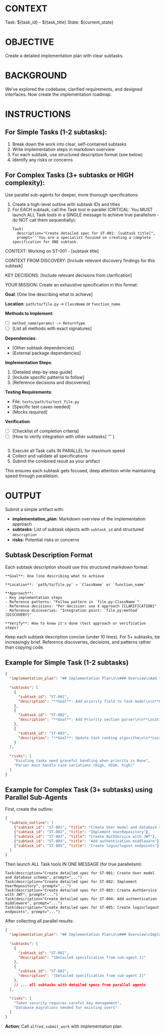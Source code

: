 <!--
Template: plan_task.implementation_plan
Purpose: Create implementation plan
Variables:
  - task_id: The task identifier
  - tool_name: Current tool name
  - current_state: Current workflow state
  - task_title: Task title
  - discovery_artifact: Results from discovery phase
  - clarification_artifact: Results from clarification phase
  - contracts_artifact: Results from contracts phase (if available)
-->

# CONTEXT
Task: ${task_id} - ${task_title}
State: ${current_state}

# OBJECTIVE
Create a detailed implementation plan with clear subtasks.

# BACKGROUND
We've explored the codebase, clarified requirements, and designed interfaces. Now create the implementation roadmap.

# INSTRUCTIONS

## For Simple Tasks (1-2 subtasks):
1. Break down the work into clear, self-contained subtasks
2. Write implementation steps in markdown overview
3. For each subtask, use structured description format (see below)
4. Identify any risks or concerns

## For Complex Tasks (3+ subtasks or HIGH complexity):
Use parallel sub-agents for deeper, more thorough specifications:

1. Create a high-level outline with subtask IDs and titles
2. For EACH subtask, call the Task tool in parallel (CRITICAL: You MUST launch ALL Task tools in a SINGLE message to achieve true parallelism - do NOT call them sequentially):
   ```
   Task(
     description="Create detailed spec for ST-001: [subtask title]",
     prompt='''You are a specialist focused on creating a complete specification for ONE subtask.

CONTEXT: Working on ST-001 - [subtask title]

CONTEXT FROM DISCOVERY:
[Include relevant discovery findings for this subtask]

KEY DECISIONS:
[Include relevant decisions from clarification]

YOUR MISSION: Create an exhaustive specification in this format:

**Goal**: [One line describing what to achieve]

**Location**: `path/to/file.py` → `ClassName` or `function_name`

**Methods to Implement**:
- [ ] `method_name(params) -> ReturnType`
- [ ] [List all methods with exact signatures]

**Dependencies**:
- [Other subtask dependencies]
- [External package dependencies]

**Implementation Steps**:
1. [Detailed step-by-step guide]
2. [Include specific patterns to follow]
3. [Reference decisions and discoveries]

**Testing Requirements**:
- File: `tests/path/to/test_file.py`
- [Specific test cases needed]
- [Mocks required]

**Verification**:
- [ ] [Checklist of completion criteria]
- [ ] [How to verify integration with other subtasks]
'''
   )
   ```
3. Execute all Task calls IN PARALLEL for maximum speed
4. Collect and validate all specifications
5. Submit the combined result as your artifact

This ensures each subtask gets focused, deep attention while maintaining speed through parallelism.

# OUTPUT
Submit a simple artifact with:
- **implementation_plan**: Markdown overview of the implementation approach
- **subtasks**: List of subtask objects with `subtask_id` and structured `description`
- **risks**: Potential risks or concerns

## Subtask Description Format
Each subtask description should use this structured markdown format:

```
**Goal**: One line describing what to achieve

**Location**: `path/to/file.py` → `ClassName` or `function_name`

**Approach**:
- Key implementation steps
- Reference patterns: "Follow pattern in `file.py:ClassName`"
- Reference decisions: "Per decision: use X approach [CLARIFICATION]"
- Reference discoveries: "Integration point: `file.py:method` [DISCOVERY]"

**Verify**: How to know it's done (test approach or verification steps)
```

Keep each subtask description concise (under 10 lines).
For 5+ subtasks, be increasingly brief.
Reference discoveries, decisions, and patterns rather than copying code.

## Example for Simple Task (1-2 subtasks)
```json
{
  "implementation_plan": "## Implementation Plan\n\n### Overview\nAdd task priority support in three phases:\n1. Extend Task model with priority field\n2. Update parser to handle Priority sections\n3. Integrate priority into task ranking algorithm\n\n### Key Decisions from Planning\n- Priority is optional with MEDIUM default\n- No migration needed for existing tasks\n- Priority ranks after status but before age",
  
  "subtasks": [
    {
      "subtask_id": "ST-001",
      "description": "**Goal**: Add priority field to Task model\n\n**Location**: `src/alfred/models/schemas.py` → `Task` class\n\n**Approach**:\n- Create TaskPriority enum (pattern: see TaskStatus in same file)\n- Add field: `priority: Optional[TaskPriority] = Field(default=TaskPriority.MEDIUM)`\n- Per decision: \"Priority optional with MEDIUM default\" [CLARIFICATION]\n\n**Verify**: Existing tasks load without error, new tasks get MEDIUM by default"
    },
    {
      "subtask_id": "ST-002", 
      "description": "**Goal**: Add Priority section parser\n\n**Location**: `src/alfred/lib/md_parser.py` → `parse_task` function\n\n**Approach**:\n- Add Priority section parsing after Status section\n- Map string values to TaskPriority enum\n- Handle missing section gracefully (return None)\n- Pattern: follow Status section parsing approach\n\n**Verify**: Can parse '## Priority\\nHIGH' correctly"
    },
    {
      "subtask_id": "ST-003",
      "description": "**Goal**: Update task ranking algorithm\n\n**Location**: `src/alfred/tools/get_next_task.py` → `_calculate_rank` function\n\n**Approach**:\n- Add priority to ranking tuple after status\n- Per decision: \"Priority ranks after in-progress but before ready\" [CLARIFICATION]\n- Integration: Use task.priority.value for numeric comparison\n\n**Verify**: HIGH priority tasks rank above MEDIUM when status equal"
    }
  ],
  
  "risks": [
    "Existing tasks need graceful handling when priority is None",
    "Parser must handle case variations (High, HIGH, high)"
  ]
}
```

## Example for Complex Task (3+ subtasks) using Parallel Sub-Agents

First, create the outline:
```json
{
  "subtask_outline": [
    {"subtask_id": "ST-001", "title": "Create User model and database schema"},
    {"subtask_id": "ST-002", "title": "Implement UserRepository"},
    {"subtask_id": "ST-003", "title": "Create AuthService with JWT"},
    {"subtask_id": "ST-004", "title": "Add authentication middleware"},
    {"subtask_id": "ST-005", "title": "Create login/logout endpoints"}
  ]
}
```

Then launch ALL Task tools IN ONE MESSAGE (for true parallelism):
```
Task(description="Create detailed spec for ST-001: Create User model and database schema", prompt="...")
Task(description="Create detailed spec for ST-002: Implement UserRepository", prompt="...")
Task(description="Create detailed spec for ST-003: Create AuthService with JWT", prompt="...")
Task(description="Create detailed spec for ST-004: Add authentication middleware", prompt="...")
Task(description="Create detailed spec for ST-005: Create login/logout endpoints", prompt="...")
```

After collecting all parallel results:
```json
{
  "implementation_plan": "## Implementation Plan\n\n### Overview\nImplement complete authentication system...",
  
  "subtasks": [
    {
      "subtask_id": "ST-001",
      "description": "[Detailed specification from sub-agent 1]"
    },
    {
      "subtask_id": "ST-002", 
      "description": "[Detailed specification from sub-agent 2]"
    },
    // ... all subtasks with detailed specs from parallel agents
  ],
  
  "risks": [
    "Token security requires careful key management",
    "Database migrations needed for existing users"
  ]
}
```

**Action**: Call `alfred.submit_work` with implementation plan